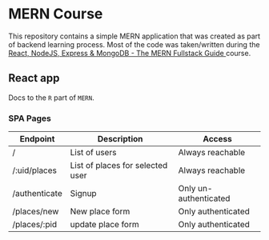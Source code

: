 # MERN Course

This repository contains a simple MERN application that was created as part of backend learning process. Most of the code was taken/written during the [React, NodeJS, Express & MongoDB - The MERN Fullstack Guide
](https://www.udemy.com/course/react-nodejs-express-mongodb-the-mern-fullstack-guide) course.

## React app

Docs to the `R` part of `MERN`.

### SPA Pages

| Endpoint      | Description                      | Access                |
| ------------- | -------------------------------- | --------------------- |
| /             | List of users                    | Always reachable      |
| /:uid/places  | List of places for selected user | Always reachable      |
| /authenticate | Signup                           | Only un-authenticated |
| /places/new   | New place form                   | Only authenticated    |
| /places/:pid  | update place form                | Only authenticated    |
